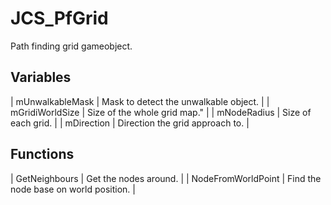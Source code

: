 # JCS_PfGrid

Path finding grid gameobject.

## Variables
| mUnwalkableMask | Mask to detect the unwalkable object. |
| mGridiWorldSize | Size of the whole grid map." |
| mNodeRadius | Size of each grid. |
| mDirection | Direction the grid approach to. |

## Functions
| GetNeighbours | Get the nodes around. |
| NodeFromWorldPoint | Find the node base on world position. |

